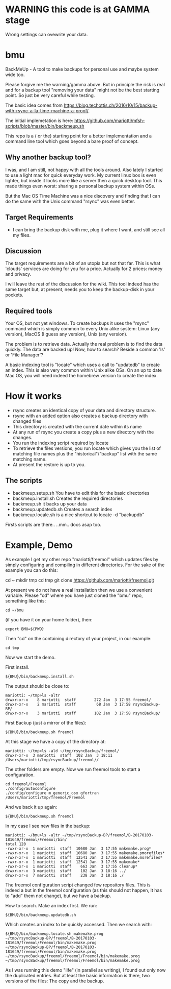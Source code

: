 # WARNING this code is at GAMMA stage

Wrong settings can ovewrite your data.

# bmu

BackMeUp - A tool to make backups for personal use and maybe system wide too.

Please forgive me the warning/gamma above. But in principle the risk is real
and for a backup tool "removing your data" might not be the best starting point.
So just be very careful while testing.

The basic idea comes from https://blog.techottis.ch/2016/10/15/backup-with-rsync-a-la-time-machine-a-proof/.

The initial implemetation is here: https://github.com/mariotti/mfsh-scripts/blob/master/bin/backmeup.sh

This repo is a ( or the) starting point for a better implementation and a command line tool which goes
beyond a bare proof of concept.

## Why another backup tool?

I was, and I am still, not happy with all the tools around. Also lately I started to use a light mac
for quick everyday work. My current linux box is even lighter, but inside it looks more like a server
then a quick desktop tool. This made things even worst: sharing a personal backup system within OSs.

But the Mac OS Time Machine was a nice discovery and finding that I can do the same with the
Unix command "rsync" was even better.

## Target Requirements

 - I can bring the backup disk with me, plug it where I want, and still see all my files.

## Discussion

The target requirements are a bit of an utopia but not that far. This is what 'clouds' services
are doing for you for a price. Actually for 2 prices: money and privacy.

I will leave the rest of the discussion for the wiki. This tool indeed has the same target
but, at present, needs you to keep the backup-disk in your pockets.

## Required tools

Your OS, but not yet windows. To create backups it uses the "rsync" command which is simply
common to every Unix alike system: Linux (any version), MacOS (I guess any version),
Unix (any version).

The problem is to retrieve data. Actually the real problem is to find the data quickly.
The data are backed up! Now, how to search? Beside a common 'ls' or 'File Manager'?

A basic indexing tool is "locate" which uses a call to "updatedb" to create an index. This
is also very common within Unix alike OSs. On an up to date Mac OS, you will need indeed the
homebrew version to create the index.

# How it works

 - rsync creates an identical copy of your data and directory structure.
 - rsync with an added option also creates a backup directory with changed files
 - This directory is created with the current date within its name
 - At any run of rsync you create a copy plus a new directory with the changes.
 - You run the indexing script required by locate
 - To retrieve the files versions, you run locate which gives you the list
   of matching file names plus the "historical"/"backup" list with the same matching
   name.
 - At present the restore is up to you.

## The scripts

 - backmeup.setup.sh You have to edit this for the basic directories
 - backmeup.install.sh Creates the required directories
 - backmeup.sh it backs up your data
 - backmeup.updatedb.sh Creates a search index
 - backmeup.locale.sh is a nice shortcut to locate -d "backupdb"


Firsts scripts are there..
..mm.. docs asap too.

# Example, Demo

As example I get my other repo "mariotti/freemol" which updates files by simply configuring
and compiling in different directories. For the sake of the example you can do this:

   cd ~
   mkdir tmp
   cd tmp
   git clone https://github.com/mariotti/freemol.git

At present we do not have a real installation then we use a convenient variable.
Please "cd" where you have just cloned the "bmu" repo, something like this:

    cd ~/bmu

(if you have it on your home folder), then:

    export BMU=${PWD}
    
Then "cd" on the containing directory of your project, in our example:

    cd tmp

Now we start the demo.

First install.

    ${BMU}/bin/backmeup.install.sh

The output should be close to:

    mariotti: ~/tmp>ls -altr
    drwxr-xr-x    8 mariotti  staff        272 Jan  3 17:55 freemol/
    drwxr-xr-x    2 mariotti  staff         68 Jan  3 17:58 rsyncBackup-BP/
    drwxr-xr-x    3 mariotti  staff        102 Jan  3 17:58 rsyncBackup/

First Backup (just a mirror of the files):

    ${BMU}/bin/backmeup.sh freemol

At this stage we have a copy of the directory at:

    mariotti: ~/tmp>ls -ald ~/tmp/rsyncBackup/freemol/
    drwxr-xr-x  3 mariotti  staff  102 Jan  3 18:11 /Users/mariotti/tmp/rsyncBackup/freemol//

The other folders are empty. Now we run freemol tools to start a configuration.

    cd freemol/Freemol
    ./config/autoconfigure 
    ./config/configure m_generic_osx gfortran /Users/mariotti/tmp/freemol/Freemol

And we back it up again:

    ${BMU}/bin/backmeup.sh freemol

In my case I see new files in the backup:

    mariotti: ~/bmu>ls -altr ~/tmp/rsyncBackup-BP/freemol/B-20170103-181649/freemol/Freemol/bin/
    total 120
    -rwxr-xr-x  1 mariotti  staff  10680 Jan  3 17:55 makemake.prog*
    -rwxr-xr-x  1 mariotti  staff  10680 Jan  3 17:55 makemake.pmorefiles*
    -rwxr-xr-x  1 mariotti  staff  12541 Jan  3 17:55 makemake.morefiles*
    -rwxr-xr-x  1 mariotti  staff  12541 Jan  3 17:55 makemake*
    -rwxr-xr-x  1 mariotti  staff    663 Jan  3 17:55 cleanup*
    drwxr-xr-x  3 mariotti  staff    102 Jan  3 18:16 ../
    drwxr-xr-x  7 mariotti  staff    238 Jan  3 18:16 ./

The freemol configuration script changed few repository files. This is indeed a but in the
freemol configuration (as this should not happen, It has to "add" them not change), but
we have a backup.

How to search. Make an index first. We run:

    ${BMU}/bin/backmeup.updatedb.sh

Which creates an index to be quickly accessed. Then we search with:

    ${BMU}/bin/backmeup.locate.sh makemake.prog
    ~/tmp/rsyncBackup-BP/freemol/B-20170103-181649/freemol/Freemol/bin/makemake.prog
    ~/tmp/rsyncBackup-BP/freemol/B-20170103-181649/freemol/Freemol/bin/makemake.prog
    ~/tmp/rsyncBackup/freemol/freemol/Freemol/bin/makemake.prog
    ~/tmp/rsyncBackup/freemol/freemol/Freemol/bin/makemake.prog

As I was running this demo "life" (in parallel as writing), I found out only now
the duplicated entries. But at least the basic information is there,
two versions of the files: The copy and the backup.


